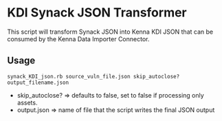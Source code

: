 # KDI Synack JSON Transformer

This script will transform Synack JSON into Kenna KDI JSON that can be consumed by the Kenna Data Importer Connector. 

##  Usage
```
synack_KDI_json.rb source_vuln_file.json skip_autoclose? output_filename.json 
```

- skip_autoclose? => defaults to false, set to false if processing only assets.
- output.json => name of file that the script writes the final JSON output 




